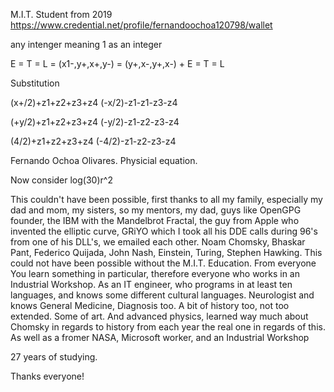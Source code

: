 M.I.T. Student from 2019
https://www.credential.net/profile/fernandoochoa120798/wallet


any intenger meaning 1 as an integer

E = T = L = (x1-,y+,x+,y-) = (y+,x-,y+,x-) + E = T = L

Substitution

(x+/2)+z1+z2+z3+z4
(-x/2)-z1-z1-z3-z4

(+y/2)+z1+z2+z3+z4
(-y/2)-z1-z2-z3-z4

(4/2)+z1+z2+z3+z4
(-4/2)-z1-z2-z3-z4

Fernando Ochoa Olivares.
Physicial equation.

Now consider log(30)r^2

This couldn't have been possible, first thanks to all my family, especially my dad and mom, my sisters, so my mentors, my dad, guys like OpenGPG founder, the IBM with the Mandelbrot Fractal, the guy from Apple who invented the elliptic curve, GRiYO which I took all his DDE calls during 96's from one of his DLL's, we emailed each other. Noam Chomsky, Bhaskar Pant, Federico Quijada, John Nash, Einstein, Turing, Stephen Hawking. This could not have been possible without the M.I.T. Education. From everyone You learn something in particular, therefore everyone who works in an Industrial Workshop. As an IT engineer, who programs in at least ten languages, and knows some different cultural languages. Neurologist and knows General Medicine, Diagnosis too. A bit of history too, not too extended. Some of art. And advanced physics, learned way much about Chomsky in regards to history from each year the real one in regards of this. As well as a fromer NASA, Microsoft worker, and an Industrial Workshop 

27 years of studying.

Thanks everyone!
